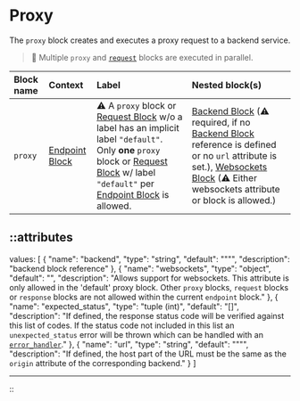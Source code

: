 # Proxy

The `proxy` block creates and executes a proxy request to a backend service.

> 📝 Multiple `proxy` and [`request`](request) blocks are executed in parallel.

| Block name | Context                           | Label                                                                                                                                                                                                                                          | Nested block(s)                                                                                                                                                                                                                                |
|:-----------|:----------------------------------|:-----------------------------------------------------------------------------------------------------------------------------------------------------------------------------------------------------------------------------------------------|:-----------------------------------------------------------------------------------------------------------------------------------------------------------------------------------------------------------------------------------------------|
| `proxy`    | [Endpoint Block](endpoint) | &#9888; A `proxy` block or [Request Block](request) w/o a label has an implicit label `"default"`. Only **one** `proxy` block or [Request Block](request) w/ label `"default"` per [Endpoint Block](endpoint) is allowed. | [Backend Block](backend) (&#9888; required, if no [Backend Block](backend) reference is defined or no `url` attribute is set.), [Websockets Block](websockets) (&#9888; Either websockets attribute or block is allowed.) |


::attributes
---
values: [
  {
    "name": "backend",
    "type": "string",
    "default": "\"\"",
    "description": "backend block reference"
  },
  {
    "name": "websockets",
    "type": "object",
    "default": "",
    "description": "Allows support for websockets. This attribute is only allowed in the 'default' proxy block. Other `proxy` blocks, `request` blocks or `response` blocks are not allowed within the current `endpoint` block."
  },
  {
    "name": "expected_status",
    "type": "tuple (int)",
    "default": "[]",
    "description": "If defined, the response status code will be verified against this list of codes. If the status code not included in this list an `unexpected_status` error will be thrown which can be handled with an [`error_handler`](error_handler)."
  },
  {
    "name": "url",
    "type": "string",
    "default": "\"\"",
    "description": "If defined, the host part of the URL must be the same as the `origin` attribute of the corresponding backend."
  }
]

---
::
